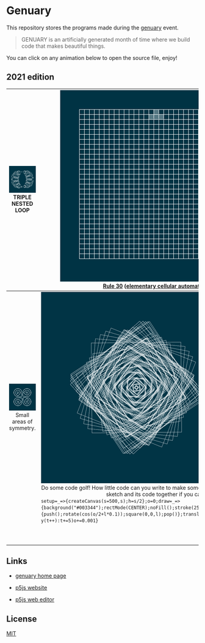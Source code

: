 # Genuary

This repository stores the programs made during the [genuary](https://genuary2021.github.io/) event.

> GENUARY is an artificially generated month of time where we build code that makes beautiful things.
>

You can click on any animation below to open the source file, enjoy!

## 2021 edition

| [![](./2021/day_1/genuary_1.gif)](./2021/day_1/day_1.js)<br><center>TRIPLE NESTED LOOP</center> | [![](./2021/day_2/genuary_2.gif)](./2021/day_2/day_2.js)<br/><center>[Rule 30](https://www.wolframalpha.com/input/?i=rule+30) ([elementary cellular automaton](https://en.wikipedia.org/wiki/Rule_30))</center> | [![](./2021/day_3/genuary_3.gif)](./2021/day_3/day_3.js)<br/><center>Make something human.</center> |
| ------------------------------------------------------------ | ------------------------------------------------------------ | ------------------------------------------------------------ |
| [![](./2021/day_4/genuary_4.gif)](./2021/day_4/day_4.js)<br/><center>Small areas of symmetry.</center> | [![](./2021/day_5/genuary_5.gif)](./2021/day_5/day_5.js)<br/><center>Do some code golf! How little code can you write to make something  interesting? Share the sketch and its code together if you can.<br></center>`setup=_=>{createCanvas(s=500,s);h=s/2};o=0;draw=_=>{background("#003344");rectMode(CENTER);noFill();stroke(255,150);y=(l)=>{push();rotate(cos(o/2+l*0.1));square(0,0,l);pop()};translate(h,h);for(t=0;t<h;t%10?y(t++):t+=5)o+=0.001}`<center> |                                                              |
|                                                              |                                                              |                                                              |
|                                                              |                                                              |                                                              |
|                                                              |                                                              |                                                              |
|                                                              |                                                              |                                                              |
|                                                              |                                                              |                                                              |
|                                                              |                                                              |                                                              |
|                                                              |                                                              |                                                              |
|                                                              |                                                              |                                                              |
|                                                              |                                                              |                                                              |
|                                                              |                                                              |                                                              |



## Links

- [genuary home page](https://genuary2021.github.io)

- [p5js website](p5js.org/)

- [p5js web editor](https://editor.p5js.org/)

  

## License
[MIT](https://choosealicense.com/licenses/mit/)